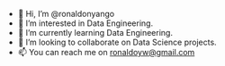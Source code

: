 - 👋 Hi, I’m @ronaldonyango
- 👀 I’m interested in Data Engineering.
- 🌱 I’m currently learning Data Engineering. 
- 💞️ I’m looking to collaborate on Data Science projects.
- 📫 You can reach me on ronaldoyw@gmail.com


